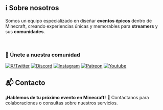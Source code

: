 ## ℹ Sobre nosotros

Somos un equipo especializado en diseñar **eventos épicos** dentro de Minecraft, creando experiencias únicas y memorables para **streamers** y sus **comunidades**.

<br/>

### 🌟 Únete a nuestra comunidad

[![X/Twitter](https://img.shields.io/static/v1?message=X/Twitter&logo=x&label=&color=000&logoColor=white&labelColor=&style=for-the-badge)](https://x.com/BlossomStudio4)
[![Discord](https://img.shields.io/static/v1?message=Discord&logo=discord&label=&color=7289DA&logoColor=white&labelColor=&style=for-the-badge)](https://discord.gg/eTEmP7yUFx)
[![Instagram](https://img.shields.io/static/v1?message=Instagram&logo=instagram&label=&color=FF0000&logoColor=white&labelColor=&style=for-the-badge)](https://www.instagram.com/blossom4studio/)
[![Patreon](https://img.shields.io/static/v1?message=Patreon&logo=patreon&label=&color=000&logoColor=white&labelColor=&style=for-the-badge)](https://www.patreon.com/c/BlossomStudioOfficial)
[![Youtube](https://img.shields.io/static/v1?message=Youtube&logo=youtube&label=&color=FF0000&logoColor=white&labelColor=&style=for-the-badge)](https://www.youtube.com/@BlossomStudio4)

## 📬 Contacto

**¡Hablemos de tu próximo evento en Minecraft!** 🚀
Contáctanos para colaboraciones o consultas sobre nuestros servicios.
